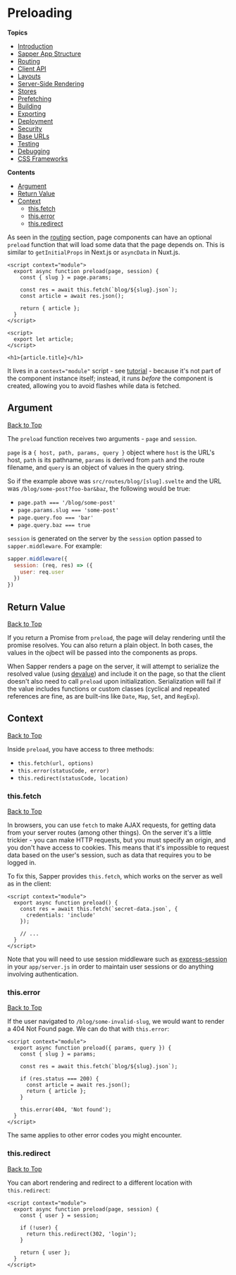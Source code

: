 # Preloading

**Topics**
* [Introduction](./readme.md)
* [Sapper App Structure](./01-sapper-app-structure.md)
* [Routing](./02-routing.md)
* [Client API](./03-client-api.md)
* [Layouts](./05-layouts.md)
* [Server-Side Rendering](./06-server-side-rendering.md)
* [Stores](./07-stores.md)
* [Prefetching](./08-prefetching.md)
* [Building](./09-building.md)
* [Exporting](./10-exporting.md)
* [Deployment](./11-deployment.md)
* [Security](./12-security.md)
* [Base URLs](./13-base-urls.md)
* [Testing](./14-testing.md)
* [Debugging](./15-debugging.md)
* [CSS Frameworks](./a1-css-frameworks.md)

**Contents**
* [Argument](#argument)
* [Return Value](#return-value)
* [Context](#context)
  * [this.fetch](#thisfetch)
  * [this.error](#thiserror)
  * [this.redirect](#thisredirect)

As seen in the [routing](./02-routing.md) section, page components can have an optional `preload` function that will load some data that the page depends on. This is similar to `getInitialProps` in Next.js or `asyncData` in Nuxt.js.

```svelte
<script context="module">
  export async function preload(page, session) {
    const { slug } = page.params;

    const res = await this.fetch(`blog/${slug}.json`);
    const article = await res.json();

    return { article };
  }
</script>

<script>
  export let article;
</script>

<h1>{article.title}</h1>
```

It lives in a `context="module"` script - see [tutorial](../tutorial/16-module-context.md#exports) - because it's not part of the component instance itself; instead, it runs *before* the component is created, allowing you to avoid flashes while data is fetched.

## Argument
[Back to Top](#preloading)

The `preload` function receives two arguments - `page` and `session`.

`page` is a `{ host, path, params, query }` object where `host` is the URL's host, `path` is its pathname, `params` is derived from `path` and the route filename, and `query` is an object of values in the query string.

So if the example above was `src/routes/blog/[slug].svelte` and the URL was `/blog/some-post?foo-bar&baz`, the following would be true:

* `page.path === '/blog/some-post'`
* `page.params.slug === 'some-post'`
* `page.query.foo === 'bar'`
* `page.query.baz === true`

`session` is generated on the server by the `session` option passed to `sapper.middleware`. For example:

```js
sapper.middleware({
  session: (req, res) => ({
    user: req.user
  })
})
```

## Return Value
[Back to Top](#preloading)

If you return a Promise from `preload`, the page will delay rendering until the promise resolves. You can also return a plain object. In both cases, the values in the ojbect will be passed into the components as props.

When Sapper renders a page on the server, it will attempt to serialize the resolved value (using [devalue](https://github.com/Rich-Harris/devalue)) and include it on the page, so that the client doesn't also need to call `preload` upon initialization. Serialization will fail if the value includes functions or custom classes (cyclical and repeated references are fine, as are built-ins like `Date`, `Map`, `Set`, and `RegExp`).

## Context
[Back to Top](#preloading)

Inside `preload`, you have access to three methods:

* `this.fetch(url, options)`
* `this.error(statusCode, error)`
* `this.redirect(statusCode, location)`

### this.fetch
[Back to Top](#preloading)

In browsers, you can use `fetch` to make AJAX requests, for getting data from your server routes (among other things). On the server it's a little trickier - you can make HTTP requests, but you must specify an origin, and you don't have access to cookies. This means that it's impossible to request data based on the user's session, such as data that requires you to be logged in.

To fix this, Sapper provides `this.fetch`, which works on the server as well as in the client:

```svelte
<script context="module">
  export async function preload() {
    const res = await this.fetch(`secret-data.json`, {
      credentials: 'include'
    });

    // ...
  }
</script>
```

Note that you will need to use session middleware such as [express-session](https://github.com/expressjs/session) in your `app/server.js` in order to maintain user sessions or do anything involving authentication.

### this.error
[Back to Top](#preloading)

If the user navigated to `/blog/some-invalid-slug`, we would want to render a 404 Not Found page. We can do that with `this.error`:

```svelte
<script context="module">
  export async function preload({ params, query }) {
    const { slug } = params;

    const res = await this.fetch(`blog/${slug}.json`);

    if (res.status === 200) {
      const article = await res.json();
      return { article };
    }

    this.error(404, 'Not found');
  }
</script>
```

The same applies to other error codes you might encounter.

### this.redirect
[Back to Top](#preloading)

You can abort rendering and redirect to a different location with `this.redirect`:

```svelte
<script context="module">
  export async function preload(page, session) {
    const { user } = session;

    if (!user) {
      return this.redirect(302, 'login');
    }

    return { user };
  }
</script>
```